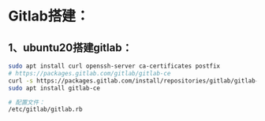 # Gitlab搭建：

## 1、ubuntu20搭建gitlab：

```bash
sudo apt install curl openssh-server ca-certificates postfix
# https://packages.gitlab.com/gitlab/gitlab-ce
curl -s https://packages.gitlab.com/install/repositories/gitlab/gitlab-ce/script.deb.sh | sudo bash
sudo apt install gitlab-ce

# 配置文件：
/etc/gitlab/gitlab.rb
```

